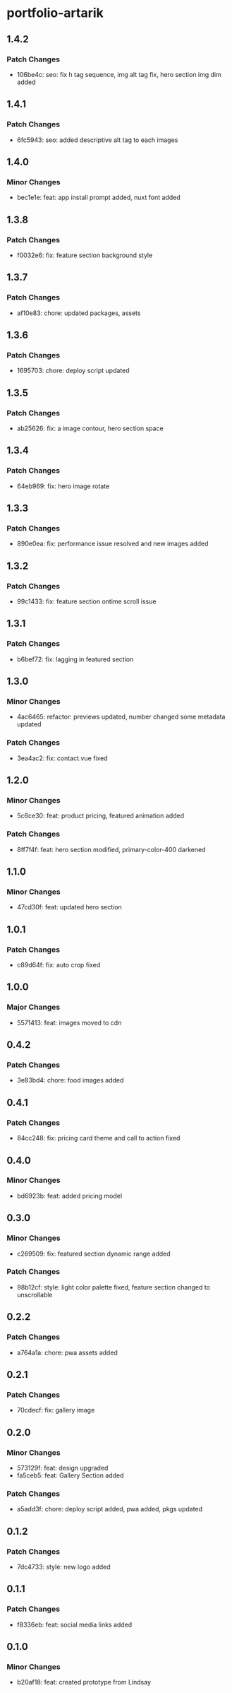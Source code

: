 # portfolio-artarik

## 1.4.2

### Patch Changes

- 106be4c: seo: fix h tag sequence, img alt tag fix, hero section img dim added

## 1.4.1

### Patch Changes

- 6fc5943: seo: added descriptive alt tag to each images

## 1.4.0

### Minor Changes

- bec1e1e: feat: app install prompt added, nuxt font added

## 1.3.8

### Patch Changes

- f0032e6: fix: feature section background style

## 1.3.7

### Patch Changes

- af10e83: chore: updated packages, assets

## 1.3.6

### Patch Changes

- 1695703: chore: deploy script updated

## 1.3.5

### Patch Changes

- ab25626: fix: a image contour, hero section space

## 1.3.4

### Patch Changes

- 64eb969: fix: hero image rotate

## 1.3.3

### Patch Changes

- 890e0ea: fix: performance issue resolved and new images added

## 1.3.2

### Patch Changes

- 99c1433: fix: feature section ontime scroll issue

## 1.3.1

### Patch Changes

- b6bef72: fix: lagging in featured section

## 1.3.0

### Minor Changes

- 4ac6465: refactor: previews updated, number changed some metadata updated

### Patch Changes

- 3ea4ac2: fix: contact.vue fixed

## 1.2.0

### Minor Changes

- 5c6ce30: feat: product pricing, featured animation added

### Patch Changes

- 8ff7f4f: feat: hero section modified, primary-color-400 darkened

## 1.1.0

### Minor Changes

- 47cd30f: feat: updated hero section

## 1.0.1

### Patch Changes

- c89d64f: fix: auto crop fixed

## 1.0.0

### Major Changes

- 5571413: feat: images moved to cdn

## 0.4.2

### Patch Changes

- 3e83bd4: chore: food images added

## 0.4.1

### Patch Changes

- 84cc248: fix: pricing card theme and call to action fixed

## 0.4.0

### Minor Changes

- bd6923b: feat: added pricing model

## 0.3.0

### Minor Changes

- c269509: fix: featured section dynamic range added

### Patch Changes

- 98b12cf: style: light color palette fixed, feature section changed to unscrollable

## 0.2.2

### Patch Changes

- a764a1a: chore: pwa assets added

## 0.2.1

### Patch Changes

- 70cdecf: fix: gallery image

## 0.2.0

### Minor Changes

- 573129f: feat: design upgraded
- fa5ceb5: feat: Gallery Section added

### Patch Changes

- a5add3f: chore: deploy script added, pwa added, pkgs updated

## 0.1.2

### Patch Changes

- 7dc4733: style: new logo added

## 0.1.1

### Patch Changes

- f8336eb: feat: social media links added

## 0.1.0

### Minor Changes

- b20af18: feat: created prototype from Lindsay
